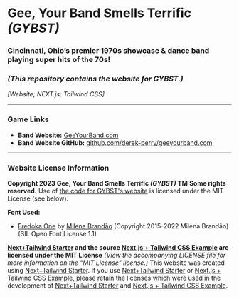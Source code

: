 # Gee, Your Band Smells Terrific _(GYBST)_
### Cincinnati, Ohio’s premier 1970s showcase & dance band playing super hits of the 70s!
### _(This repository contains the website for GYBST.)_
_[Website; NEXT.js; Tailwind CSS]_

---

### Game Links
- **Band Website:** [GeeYourBand.com](https://GeeYourBand.com "Visit the band website for Gee, Your Band Smells Terrific (GYBST) at GeeYourBand.com")
- **Band Website GitHub:** [github.com/derek-perry/geeyourband.com](https://github.com/derek-perry/geeyourband.com "Visit the GitHub for GeeYourBand.com at github.com/derek-perry/geeyourband.com")

---

### Website License Information
**Copyright 2023 Gee, Your Band Smells Terrific _(GYBST)_ TM**
**Some rights reserved.**
Use of [the code for GYBST's website](https://github.com/derek-perry/geeyourband.com "Visit the GitHub for GeeYourBand.com at github.com/derek-perry/geeyourband.com") is licensed under the MIT License (see below).

**Font Used:**
- [Fredoka One](https://github.com/hafontia-zz/Fredoka-One "View the Fredoka One font on GitHub") by [Milena Brandão](https://www.milenabdesign.com/portfolio/fredoka-fonts) (Copyright 2015-2022 Milena Brandão) (SIL Open Font License 1.1)

**[Next+Tailwind Starter](https://github.com/derek-perry/next-tailwind-starter "Visit the GitHub repository for this Next+Tailwind Starter at github.com/derek-perry/next-tailwind-starter") and the source [Next.js + Tailwind CSS Example](https://github.com/vercel/next.js/tree/deprecated-main/examples/with-tailwindcss "Visit the Official Next.js + Tailwind CSS Example that this Starter was Based On at github.com/vercel/next.js/tree/deprecated-main/examples/with-tailwindcss") are licensed under the MIT License**
_(View the accompanying LICENSE file for more information on the "MIT License" license.)_
This website was created using [Next+Tailwind Starter](https://github.com/derek-perry/next-tailwind-starter "Visit the GitHub repository for this Next+Tailwind Starter at github.com/derek-perry/next-tailwind-starter"). If you use [Next+Tailwind Starter](https://github.com/derek-perry/next-tailwind-starter "Visit the GitHub repository for this Next+Tailwind Starter at github.com/derek-perry/next-tailwind-starter") or [Next.js + Tailwind CSS Example](https://github.com/vercel/next.js/tree/deprecated-main/examples/with-tailwindcss "Visit the Official Next.js + Tailwind CSS Example that this Starter was Based On at github.com/vercel/next.js/tree/deprecated-main/examples/with-tailwindcss"), please retain the licenses which were used in the development of [Next+Tailwind Starter](https://github.com/derek-perry/next-tailwind-starter "Visit the GitHub repository for this Next+Tailwind Starter at github.com/derek-perry/next-tailwind-starter") and [Next.js + Tailwind CSS Example](https://github.com/vercel/next.js/tree/deprecated-main/examples/with-tailwindcss "Visit the Official Next.js + Tailwind CSS Example that this Starter was Based On at github.com/vercel/next.js/tree/deprecated-main/examples/with-tailwindcss").